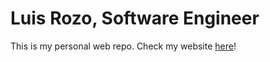 # Luis Rozo, Software Engineer

This is my personal web repo. Check my website [here](https://luisrozo.github.io/)!